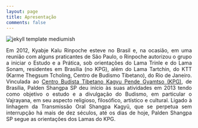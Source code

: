 ```yaml
---
layout: page
title: Apresentação
comments: false
---
```


![jekyll template mediumish]({{site.baseurl}}/assets/images/theme1.jpg)

<p align="justify">   Em 2012, Kyabje Kalu Rinpoche esteve no Brasil e, na ocasião, em uma reunião com alguns praticantes de São Paulo, o Rinpoche autorizou o grupo a iniciar o Estudo e a Prática, sob orientações do Lama Trinle e do Lama Sonam, residentes em Brasília (no KPG), além do Lama Tartchin, do KTT (Karme Thegsum Tcholing,  Centro  de Budismo Tibetano), do Rio de Janeiro.
Vinculada ao  <a href="https://kalu.org.br/">Centro Budista Tibetano Kagyu Pende Gyamtso (KPG)</a>, de Brasília, Palden Shangpa SP deu início às suas atividades em 2013 tendo como objetivo o estudo e a divulgação do Budismo, em particular o Vajrayana, em seu aspecto religioso, filosófico, artístico e cultural. 
Ligado à linhagem da Transmissão Oral Shangpa Kagyü, que se perpetua sem interrupção há mais de dez séculos, até os dias de hoje, Palden Shangpa SP segue as orientações dos Lamas do KPG.</p>
